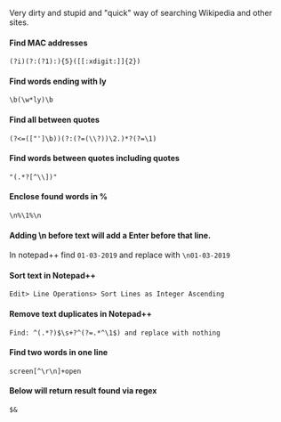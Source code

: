 
Very dirty and stupid and "quick" way of searching Wikipedia and other sites.

#### Find MAC addresses

```(?i)(?:(?1):){5}([[:xdigit:]]{2})```

#### Find words ending with ly

```\b(\w*ly)\b```

#### Find all between quotes

```(?<=(["']\b))(?:(?=(\\?))\2.)*?(?=\1)```

#### Find words between quotes including quotes

```"(.*?[^\\])"```

#### Enclose found words in %

```\n%\1%\n```

#### Adding \n before text will add a Enter before that line. 

In notepad++ find `01-03-2019` and replace with `\n01-03-2019`

#### Sort text in Notepad++

```Edit> Line Operations> Sort Lines as Integer Ascending```

#### Remove text duplicates in Notepad++

```Find: ^(.*?)$\s+?^(?=.*^\1$) and replace with nothing```

#### Find two words in one line

```screen[^\r\n]+open```

#### Below will return result found via regex

```$&```
